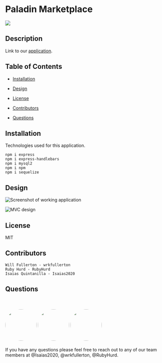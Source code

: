 # Paladin Marketplace

<p>
<a>
<img src="https://img.shields.io/badge/License-MIT-blueviolet"/></a>
</p>

## Description 

Link to our [application](https://smu-project.herokuapp.com/). 

## Table of Contents

* [Installation](#Installation)

* [Design](#Design)

* [License](#License)

* [Contributors](#Contributors)

* [Questions](#Questions)

## Installation

Technologies used for this application.

  ```
  npm i express
  npm i express-handlebars
  npm i mysql2
  npm i npm
  npm i sequelize
  ```

## Design

![Screenshot of working application](/public/assets/img/EatDaBurger.png)

![MVC design](/public/assets/img/MVCDesign.png)

## License

MIT

## Contributors

```
Will Fullerton - wrkfullerton
Ruby Hurd - RubyHurd
Isaias Quintanilla - Isaias2020
```
## Questions

<br><br>
<img src="https://avatars.githubusercontent.com/u/59813695?" height="100" style="border-radius:50%">
<img src="https://avatars3.githubusercontent.com/u/28828729?s=400&u=ec1bb817b70ad5485c4cda8130fa73236beea679&v=4" height="100" style="border-radius:50%">
<img src="https://avatars3.githubusercontent.com/u/61718727?s=400&u=f0694bd2fd7335eb6e86af5e5e798d002454ac45&v=4" height="100" style="border-radius:50%">
<br><br>
If you have any questions please feel free to reach out to any of our team members at @Isaias2020, @wrkfullerton, @RubyHurd.